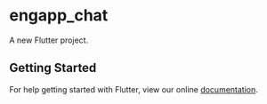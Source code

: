 # engapp_chat

A new Flutter project.

## Getting Started

For help getting started with Flutter, view our online
[documentation](https://flutter.io/).
